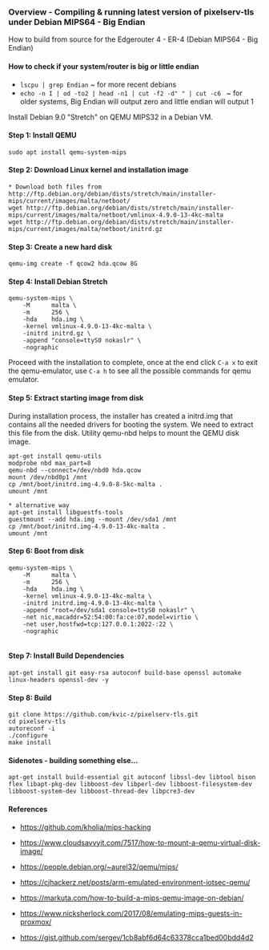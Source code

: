 
### Overview - Compiling & running latest version of pixelserv-tls under Debian MIPS64 - Big Endian
How to build from source for the Edgerouter 4 - ER-4 (Debian MIPS64 - Big Endian)


#### How to check if your system/router is big or little endian
* `lscpu | grep Endian`  ~ for more recent debians
* `echo -n I | od -to2 | head -n1 | cut -f2 -d" " | cut -c6 ` ~ for older systems, Big Endian will output zero and little endian will output 1


Install Debian 9.0 "Stretch" on QEMU MIPS32 in a Debian VM.

#### Step 1: Install QEMU
```
sudo apt install qemu-system-mips
```

#### Step 2: Download Linux kernel and installation image
```
* Download both files from http://ftp.debian.org/debian/dists/stretch/main/installer-mips/current/images/malta/netboot/
wget http://ftp.debian.org/debian/dists/stretch/main/installer-mips/current/images/malta/netboot/vmlinux-4.9.0-13-4kc-malta
wget http://ftp.debian.org/debian/dists/stretch/main/installer-mips/current/images/malta/netboot/initrd.gz
```

#### Step 3: Create a new hard disk
```
qemu-img create -f qcow2 hda.qcow 8G
```

#### Step 4: Install Debian Stretch
```
qemu-system-mips \
    -M      malta \
    -m      256 \
    -hda    hda.img \
    -kernel vmlinux-4.9.0-13-4kc-malta \
    -initrd initrd.gz \
    -append "console=ttyS0 nokaslr" \
    -nographic
```
Proceed with the installation to complete, once at the end click `C-a x` to exit the qemu-emulator, use `C-a h` to see all the possible commands for qemu emulator.

#### Step 5: Extract starting image from disk
During installation process, the installer has created a initrd.img that contains all the needed drivers for booting the system. We need to extract this file from the disk. Utility qemu-nbd helps to mount the QEMU disk image.
```
apt-get install qemu-utils
modprobe nbd max_part=8
qemu-nbd --connect=/dev/nbd0 hda.qcow 
mount /dev/nbd0p1 /mnt
cp /mnt/boot/initrd.img-4.9.0-8-5kc-malta .
umount /mnt

* alternative way
apt-get install libguestfs-tools
guestmount --add hda.img --mount /dev/sda1 /mnt
cp /mnt/boot/initrd.img-4.9.0-13-4kc-malta .
umount /mnt

```

#### Step 6: Boot from disk
```
qemu-system-mips \
    -M      malta \
    -m      256 \
    -hda    hda.img \
    -kernel vmlinux-4.9.0-13-4kc-malta \
    -initrd initrd.img-4.9.0-13-4kc-malta \
    -append "root=/dev/sda1 console=ttyS0 nokaslr" \
    -net nic,macaddr=52:54:00:fa:ce:07,model=virtio \
    -net user,hostfwd=tcp:127.0.0.1:2022-:22 \
    -nographic
 
```

#### Step 7: Install Build Dependencies
```
apt-get install git easy-rsa autoconf build-base openssl automake linux-headers openssl-dev -y
```

#### Step 8: Build
```
git clone https://github.com/kvic-z/pixelserv-tls.git
cd pixelserv-tls
autoreconf -i
./configure
make install
```

#### Sidenotes - building something else...
```
apt-get install build-essential git autoconf libssl-dev libtool bison flex libapt-pkg-dev libboost-dev libperl-dev libboost-filesystem-dev libboost-system-dev libboost-thread-dev libpcre3-dev
```

#### References

* https://github.com/kholia/mips-hacking

* https://www.cloudsavvyit.com/7517/how-to-mount-a-qemu-virtual-disk-image/

* https://people.debian.org/~aurel32/qemu/mips/

* https://cjhackerz.net/posts/arm-emulated-environment-iotsec-qemu/

* https://markuta.com/how-to-build-a-mips-qemu-image-on-debian/

* https://www.nicksherlock.com/2017/08/emulating-mips-guests-in-proxmox/

* https://gist.github.com/sergev/1cb8abf6d64c63378cca1bed00bdd4d2
